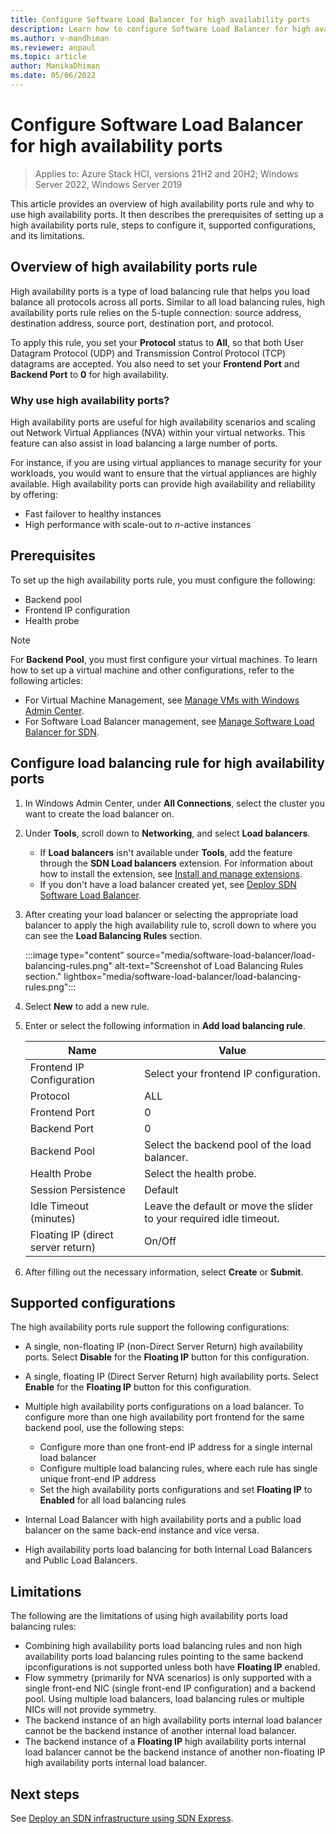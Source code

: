 ```yaml
---
title: Configure Software Load Balancer for high availability ports
description: Learn how to configure Software Load Balancer for high availability ports.
ms.author: v-mandhiman
ms.reviewer: anpaul
ms.topic: article
author: ManikaDhiman
ms.date: 05/06/2022
---
```


# Configure Software Load Balancer for high availability ports

> Applies to: Azure Stack HCI, versions 21H2 and 20H2; Windows Server 2022, Windows Server 2019

This article provides an overview of high availability ports rule and why to use high availability ports. It then describes the prerequisites of setting up a high availability ports rule, steps to configure it, supported configurations, and its limitations.
 
## Overview of high availability ports rule

High availability ports is a type of load balancing rule that helps you load balance all protocols across all ports. Similar to all load balancing rules, high availability ports rule relies on the 5-tuple connection: source address, destination address, source port, destination port, and protocol. 

To apply this rule, you set your **Protocol** status to **All**, so that both User Datagram Protocol (UDP) and Transmission Control Protocol (TCP) datagrams are accepted. You also need to set your **Frontend Port** and **Backend Port** to **0** for high availability.

### Why use high availability ports?

High availability ports are useful for high availability scenarios and scaling out Network Virtual Appliances (NVA) within your virtual networks. This feature can also assist in load balancing a large number of ports.

For instance, if you are using virtual appliances to manage security for your workloads, you would want to ensure that the virtual appliances are highly available. High availability ports can provide high availability and reliability by offering:

- Fast failover to healthy instances
- High performance with scale-out to *n*-active instances

## Prerequisites

To set up the high availability ports rule, you must configure the following:

- Backend pool
- Frontend IP configuration
- Health probe

> [!NOTE]
> For **Backend Pool**, you must first configure your virtual machines. To learn how to set up a virtual machine and other configurations, refer to the following articles:
>
> - For Virtual Machine Management, see [Manage VMs with Windows Admin Center](../manage/vm.md).
> - For Software Load Balancer management, see [Manage Software Load Balancer for SDN](../manage/load-balancers.md).

## Configure load balancing rule for high availability ports

1. In Windows Admin Center, under **All Connections**, select the cluster you want to create the load balancer on.
1. Under **Tools**, scroll down to **Networking**, and select **Load balancers**.
    - If **Load balancers** isn't available under **Tools**, add the feature through the **SDN Load balancers** extension. For information about how to install the extension, see [Install and manage extensions](/windows-server/manage/windows-admin-center/configure/using-extensions).
    - If you don't have a load balancer created yet, see [Deploy SDN Software Load Balancer](../deploy/sdn-wizard.md#deploy-sdn-software-load-balancer).

1. After creating your load balancer or selecting the appropriate load balancer to apply the high availability rule to, scroll down to where you can see the **Load Balancing Rules** section.

    :::image type="content" source="media/software-load-balancer/load-balancing-rules.png" alt-text="Screenshot of Load Balancing Rules section." lightbox="media/software-load-balancer/load-balancing-rules.png":::

1. Select **New** to add a new rule.
1. Enter or select the following information in **Add load balancing rule**.

    | Name | Value |
    |----- | -------------------------- |
    | Frontend IP Configuration | Select your frontend IP configuration. |
    | Protocol | ALL |
    | Frontend Port | 0 |
    | Backend Port | 0 |
    | Backend Pool | Select the backend pool of the load balancer. |
    | Health Probe | Select the health probe. |
    | Session Persistence | Default |
    | Idle Timeout (minutes) | Leave the default or move the slider to your required idle timeout. |
    | Floating IP (direct server return) | On/Off|

1. After filling out the necessary information, select **Create** or **Submit**.

## Supported configurations

The high availability ports rule support the following configurations:

- A single, non-floating IP (non-Direct Server Return) high availability ports. Select **Disable** for the **Floating IP** button for this configuration.

- A single, floating IP (Direct Server Return) high availability ports. Select **Enable** for the **Floating IP** button for this configuration.

- Multiple high availability ports configurations on a load balancer. To configure more than one high availability port frontend for the same backend pool, use the following steps:

    - Configure more than one front-end IP address for a single internal load balancer
    - Configure multiple load balancing rules, where each rule has single unique front-end IP address
    - Set the high availability ports configurations and set **Floating IP** to **Enabled** for all load balancing rules

- Internal Load Balancer with high availability ports and a public load balancer on the same back-end instance and vice versa.

- High availability ports load balancing for both Internal Load Balancers and Public Load Balancers.

## Limitations

The following are the limitations of using high availability ports load balancing rules:

- Combining high availability ports load balancing rules and non high availability ports load balancing rules pointing to the same backend ipconfigurations is not supported unless both have **Floating IP** enabled.
- Flow symmetry (primarily for NVA scenarios) is only supported with a single front-end NIC (single front-end IP configuration) and a backend pool. Using multiple load balancers, load balancing rules or multiple NICs will not provide symmetry.
- The backend instance of an high availability ports internal load balancer cannot be the backend instance of another internal load balancer.
- The backend instance of a **Floating IP** high availability ports internal load balancer cannot be the backend instance of another non-floating IP high availability ports internal load balancer.

## Next steps

See [Deploy an SDN infrastructure using SDN Express](sdn-express.md).
